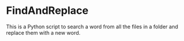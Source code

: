 # FindAndReplace

This is a Python script to search a word from all the files in a folder and replace them with a new word.
